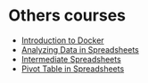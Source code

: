 # Others courses

- [Introduction to Docker](./introduction_to_docker/)
- [Analyzing Data in Spreadsheets](./analyzing_data_in_spreadsheets/)
- [Intermediate Spreadsheets](./intermediate_spreadsheets/)
- [Pivot Table in Spreadsheets](./pivot_table_in_spreadsheets/)